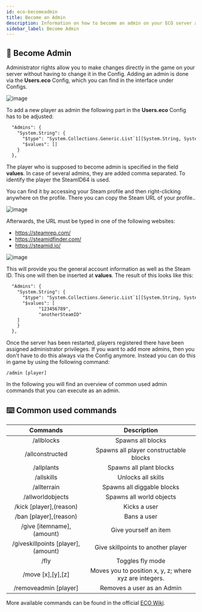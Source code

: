 ```yaml
---
id: eco-becomeadmin
title: Become an Admin
description: Information on how to become an admin on your ECO server at ZAP-Hosting - ZAP-Hosting.com documentation
sidebar_label: Become Admin
---
```



## 🔑 Become Admin

Administrator rights allow you to make changes directly in the game on your server without having to change it in the Config. Adding an admin is done via the **Users.eco** Config, which you can find in the interface under Configs.

![image](https://user-images.githubusercontent.com/26007280/189889438-9fff284d-0b0b-40bd-ac00-27adc646de55.png)



To add a new player as admin the following part in the **Users.eco** Config has to be adjusted:

```xml
  "Admins": {
    "System.String": {
      "$type": "System.Collections.Generic.List`1[[System.String, System.Private.CoreLib]], System.Private.CoreLib",
      "$values": []
    }
  },
```



The player who is supposed to become admin is specified in the field **values**. In case of several admins, they are added comma separated. To identify the player the SteamID64 is used. 

You can find it by accessing your Steam profile and then right-clicking anywhere on the profile. There you can copy the Steam URL of your profile..

![image](https://user-images.githubusercontent.com/26007280/189889469-1cd77a81-dd16-46ad-957b-74eb8f8ce9fc.png)



Afterwards, the URL must be typed in one of the following websites:

- https://steamrep.com/
- https://steamidfinder.com/
- https://steamid.io/

![image](https://user-images.githubusercontent.com/26007280/189889486-e9c03aa9-6a98-4dad-94f7-f22ea9ab0ea4.png)



This will provide you the general account information as well as the Steam ID.  This one will then be inserted at **values**. The result of this looks like this:

```xml
  "Admins": {
    "System.String": {
      "$type": "System.Collections.Generic.List`1[[System.String, System.Private.CoreLib]], System.Private.CoreLib",
      "$values": [
			"123456789",
			"anotherSteamID"
	]
    }
  },
```



Once the server has been restarted, players registered there have been assigned administrator privileges. If you want to add more admins, then you don't have to do this always via the Config anymore. Instead you can do this in game by using the following command:

```
/admin [player]
```



In the following you will find an overview of common used admin commands that you can execute as an admin.



## ⌨️ Common used commands

|              Commands              |                      Description                       |
| :--------------------------------: | :----------------------------------------------------: |
|             /allblocks             |                   Spawns all blocks                    |
|          /allconstructed           |         Spawns all player constructable blocks         |
|             /allplants             |                Spawns all plant blocks                 |
|             /allskills             |                   Unlocks all skills                   |
|            /allterrain             |               Spawns all diggable blocks               |
|          /allworldobjects          |                Spawns all world objects                |
|      /kick [player],(reason)       |                      Kicks a user                      |
|       /ban [player],(reason)       |                      Bans a user                       |
|     /give [itemname],(amount)      |                 Give yourself an item                  |
| /giveskillpoints [player],(amount) |           Give skillpoints to another player           |
|                /fly                |                    Toggles fly mode                    |
|         /move [x],[y],[z]          | Moves you to position x, y, z; where xyz are integers. |
|       /removeadmin [player]        |               Removes a user as an Admin               |

More available commands can be found in the official [ECO Wiki](https://eco.gamepedia.com/Chat_Commands).

